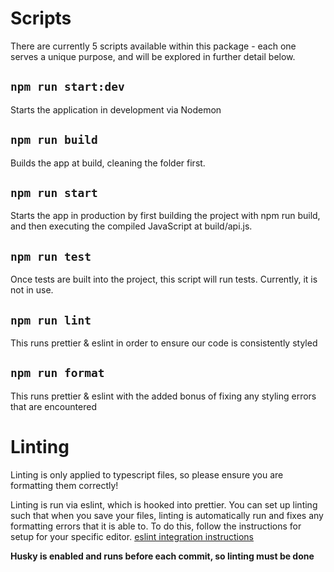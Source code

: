 # Scripts

There are currently 5 scripts available within this package - each one serves a unique purpose, and will be explored in
further detail below.

## `npm run start:dev`
Starts the application in development via Nodemon
## `npm run build`
Builds the app at build, cleaning the folder first.
## `npm run start`
Starts the app in production by first building the project with npm run build, and then executing the compiled 
JavaScript at build/api.js.
## `npm run test`
Once tests are built into the project, this script will run tests. Currently, it is not in use.
## `npm run lint`
This runs prettier & eslint in order to ensure our code is consistently styled
## `npm run format`
This runs prettier & eslint with the added bonus of fixing any styling errors that are encountered

# Linting
Linting is only applied to typescript files, so please ensure you are formatting them correctly!

Linting is run via eslint, which is hooked into prettier. You can set up linting such that when you save your files, 
linting is automatically run and fixes any formatting errors that it is able to. To do this, follow the instructions for
setup for your specific editor.
[eslint integration instructions](https://eslint.org/docs/latest/user-guide/integrations)

**Husky is enabled and runs before each commit, so linting must be done**